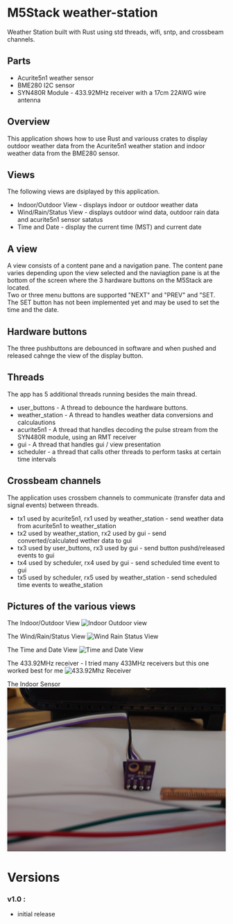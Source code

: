 # M5Stack weather-station

Weather Station built with Rust using std threads, wifi, sntp, and crossbeam channels.

## Parts
- Acurite5n1 weather sensor
- BME280 I2C sensor
- SYN480R Module - 433.92MHz receiver with a 17cm 22AWG wire antenna

## Overview
This application shows how to use Rust and variouss crates to display outdoor weather data from the Acurite5n1
weather station and indoor weather data from the BME280 sensor.


## Views
The following views are dsiplayed by this application.
- Indoor/Outdoor View - displays indoor or outdoor weather data
- Wind/Rain/Status View - displays outdoor wind data, outdoor rain data and acurite5n1 sensor satatus
- Time and Date - display the current time (MST) and current date

## A view
A view consists of a content pane and a navigation pane. The content pane varies depending upon the view 
selected and the naviagtion pane is at the bottom of the screen where the 3 hardware buttons on the M5Stack are located.  
Two or three menu buttons are supported "NEXT" and "PREV" and "SET. The SET button has not been implemented yet and may be
used to set the time and the date.

## Hardware buttons
The three pushbuttons are debounced in software and when pushed and released cahnge the view of the display button.

## Threads
The app has 5 additional threads running besides the main thread. 
- user_buttons - A thread to debounce the hardware buttons.
- weather_station - A thread to handles weather data conversions and calculautions
- acurite5n1 - A thread that handles decoding the pulse stream from the SYN480R module, using an RMT receiver
- gui - A thread that handles gui / view presentation
- scheduler - a thread that calls other threads to perform tasks at certain time intervals

## Crossbeam channels
The application uses crossbem channels to communicate (transfer data and signal events) between threads.
- tx1 used by acurite5n1, rx1 used by weather_station - send weather data from acurite5n1 to weather_station
- tx2 used by weather_station, rx2 used by gui - send converted/calculated wether data to gui
- tx3 used by user_buttons, rx3 used by gui - send button pushd/released events to gui
- tx4 used by scheduler, rx4 used by gui - send scheduled time event to gui
- tx5 used by scheduler, rx5 used by weather_station - send scheduled time events to weathe_station


## Pictures of the various views
The Indoor/Outdoor View
![Indoor Outdoor view](photos/indoor_outdoor_view.jpg)

The Wind/Rain/Status View
![Wind Rain Status View](photos/wind_rain_status_view.jpg)

The Time and Date View
![Time and Date View](photos/time_and_date_view.jpg)

The 433.92MHz receiver - I tried many 433MHz receivers but this one worked best for me
![433.92Mhz Receiver](photos/syn480R.jpg)

The Indoor Sensor
![Indoor Sensor](photos/bme280.jpg)

# Versions
### v1.0 : 
- initial release
